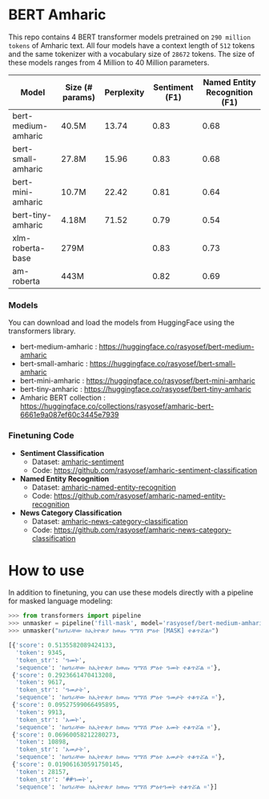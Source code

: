 # BERT Amharic

This repo contains 4 BERT transformer models pretrained on `290 million tokens` of Amharic text. All four models have a context length of `512` tokens and the same tokenizer with a vocabulary size of `28672` tokens. The size of these models ranges from 4 Million to 40 Million parameters.

|Model|Size (# params)| Perplexity|Sentiment (F1)| Named Entity Recognition (F1)|
|-----|---------------|-----------|--------------|------------------------------|
|bert-medium-amharic|40.5M|13.74|0.83|0.68|
|bert-small-amharic|27.8M|15.96|0.83|0.68|
|bert-mini-amharic|10.7M|22.42|0.81|0.64|
|bert-tiny-amharic|4.18M|71.52|0.79|0.54|
|xlm-roberta-base|279M||0.83|0.73|
|am-roberta|443M||0.82|0.69|

### Models
You can download and load the models from HuggingFace using the transformers library.

- bert-medium-amharic : https://huggingface.co/rasyosef/bert-medium-amharic
- bert-small-amharic : https://huggingface.co/rasyosef/bert-small-amharic
- bert-mini-amharic : https://huggingface.co/rasyosef/bert-mini-amharic
- bert-tiny-amharic : https://huggingface.co/rasyosef/bert-tiny-amharic
- Amharic BERT collection : https://huggingface.co/collections/rasyosef/amharic-bert-6661e9a087ef60c3445e7939

### Finetuning Code
- **Sentiment Classification**
  - Dataset: [amharic-sentiment](https://huggingface.co/datasets/rasyosef/amharic-sentiment)
  - Code: https://github.com/rasyosef/amharic-sentiment-classification
- **Named Entity Recognition**
  - Dataset: [amharic-named-entity-recognition](https://huggingface.co/datasets/rasyosef/amharic-named-entity-recognition)
  - Code: https://github.com/rasyosef/amharic-named-entity-recognition
- **News Category Classification**
  - Dataset: [amharic-news-category-classification](https://huggingface.co/datasets/rasyosef/amharic-news-category-classification)
  - Code: https://github.com/rasyosef/amharic-news-category-classification

# How to use
In addition to finetuning, you can use these models directly with a pipeline for masked language modeling:

```python
>>> from transformers import pipeline
>>> unmasker = pipeline('fill-mask', model='rasyosef/bert-medium-amharic')
>>> unmasker("ከሀገራቸው ከኢትዮጵያ ከወጡ ግማሽ ምዕተ [MASK] ተቆጥሯል።")

[{'score': 0.5135582089424133,
  'token': 9345,
  'token_str': 'ዓመት',
  'sequence': 'ከሀገራቸው ከኢትዮጵያ ከወጡ ግማሽ ምዕተ ዓመት ተቆጥሯል ።'},
 {'score': 0.2923661470413208,
  'token': 9617,
  'token_str': 'ዓመታት',
  'sequence': 'ከሀገራቸው ከኢትዮጵያ ከወጡ ግማሽ ምዕተ ዓመታት ተቆጥሯል ።'},
 {'score': 0.09527599066495895,
  'token': 9913,
  'token_str': 'አመት',
  'sequence': 'ከሀገራቸው ከኢትዮጵያ ከወጡ ግማሽ ምዕተ አመት ተቆጥሯል ።'},
 {'score': 0.06960058212280273,
  'token': 10898,
  'token_str': 'አመታት',
  'sequence': 'ከሀገራቸው ከኢትዮጵያ ከወጡ ግማሽ ምዕተ አመታት ተቆጥሯል ።'},
 {'score': 0.019061630591750145,
  'token': 28157,
  'token_str': '##ዓመት',
  'sequence': 'ከሀገራቸው ከኢትዮጵያ ከወጡ ግማሽ ምዕተዓመት ተቆጥሯል ።'}]
```